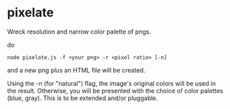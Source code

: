 pixelate
========

Wreck resolution and narrow color palette of pngs.

do

`node pixelate.js -f <your png> -r <pixel ratio> [-n]`

and a new png plus an HTML file will be created.


Using the -n (for "natural") flag, the image's original colors will be used in the result. Otherwise, you will be presented with the choice of color palettes (blue, gray). This is to be extended and/or pluggable.
